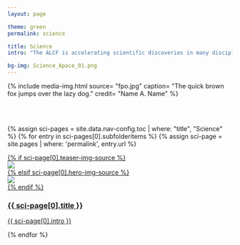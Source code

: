 ```yaml
---
layout: page

theme: green
permalink: science

title: Science
intro: "The ALCF is accelerating scientific discoveries in many disciplines, ranging from physics and materials science to biology and engineering."

bg-img: Science_Apace_01.png
---
```


{% include media-img.html
   source= "fpo.jpg"
   caption= "The quick brown fox jumps over the lazy dog."
   credit= "Name A. Name"
%}

<br><br>


<div class="teasers">

{% assign sci-pages = site.data.nav-config.toc | where: "title", "Science" %}
{% for entry in sci-pages[0].subfolderitems %}
{% assign sci-page = site.pages | where: 'permalink', entry.url %}


<div class="teaser">
  <a href="{{ site.url }}/{{ entry.url }}">
  	<div class="image-wrapper">
  	  {% if sci-page[0].teaser-img-source %}
      <div><img src="{{ site.url }}/assets/images/{{ sci-page[0].teaser-img-source }}"></div>
      {% elsif sci-page[0].hero-img-source %}
      <div><img src="{{ site.url }}/assets/images/{{ sci-page[0].hero-img-source }}"></div>
      {% endif %}
  		<div class="hover-scrim"></div>
  	</div>
  	<div class="content-wrapper">
  		<h3>{{ sci-page[0].title }}</h3>
  		<p>{{ sci-page[0].intro }}</p>
  	</div>
  </a>
</div>

{% endfor %}

</div>

